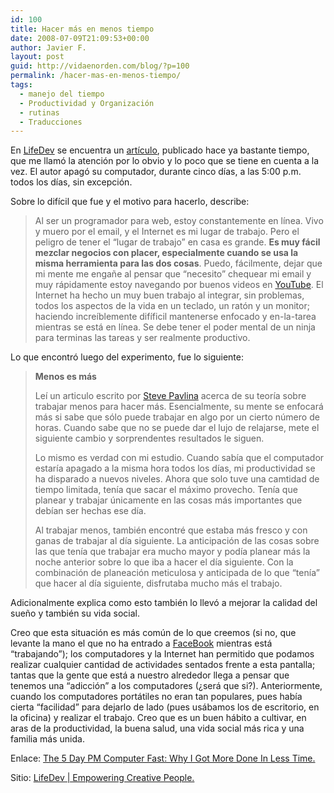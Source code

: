 ```yaml
---
id: 100
title: Hacer más en menos tiempo
date: 2008-07-09T21:09:53+00:00
author: Javier F.
layout: post
guid: http://vidaenorden.com/blog/?p=100
permalink: /hacer-mas-en-menos-tiempo/
tags:
  - manejo del tiempo
  - Productividad y Organización
  - rutinas
  - Traducciones
---
```

En <a title="LifeDev - Empowering Creative People" href="http://lifedev.net" target="_blank">LifeDev</a> se encuentra un <a title="The 5 Day PM Computer Fast: Why I Got More Done In Less Time" href="http://lifedev.net/2006/09/computer-fast/" target="_blank">artículo</a>, publicado hace ya bastante tiempo, que me llamó la atención por lo obvio y lo poco que se tiene en cuenta a la vez. El autor apagó su computador, durante cinco días, a las 5:00 p.m. todos los días, sin excepción.

Sobre lo difícil que fue y el motivo para hacerlo, describe:

> Al ser un programador para web, estoy constantemente en línea. Vivo y muero por el email, y el Internet es mi lugar de trabajo. Pero el peligro de tener el &#8220;lugar de trabajo&#8221; en casa es grande. **Es muy fácil mezclar negocios con placer, especialmente cuando se usa la misma herramienta para las dos cosas**. Puedo, fácilmente, dejar que mi mente me engañe al pensar que &#8220;necesito&#8221; chequear mi email y muy rápidamente estoy navegando por buenos videos en [YouTube](http://youtube.com/). El Internet ha hecho un muy buen trabajo al integrar, sin problemas, todos los aspectos de la vida en un teclado, un ratón y un monitor; haciendo increíblemente difíficil mantenerse enfocado y en-la-tarea mientras se está en línea. Se debe tener el poder mental de un ninja para terminas las tareas y ser realmente productivo.

Lo que encontró luego del experimento, fue lo siguiente:

> **Menos es más**
> 
> Leí un articulo escrito por <a title="Steve Pavlina - Personal Development for Smart People" href="http://www.stevepavlina.com" target="_blank">Steve Pavlina</a> acerca de su teoría sobre trabajar menos para hacer más. Esencialmente, su mente se enfocará más si sabe que sólo puede trabajar en algo por un cierto número de horas. Cuando sabe que no se puede dar el lujo de relajarse, mete el siguiente cambio y sorprendentes resultados le siguen.
> 
> Lo mismo es verdad con mi estudio. Cuando sabía que el computador estaría apagado a la misma hora todos los días, mi productividad se ha disparado a nuevos niveles. Ahora que solo tuve una camtidad de tiempo limitada, tenía que sacar el máximo provecho. Tenía que planear y trabajar únicamente en las cosas más importantes que debían ser hechas ese día.
> 
> Al trabajar menos, también encontré que estaba más fresco y con ganas de trabajar al día siguiente. La anticipación de las cosas sobre las que tenía que trabajar era mucho mayor y podía planear más la noche anterior sobre lo que iba a hacer el día siguiente. Con la combinación de planeación meticulosa y anticipada de lo que &#8220;tenía&#8221; que hacer al día siguiente, disfrutaba mucho más el trabajo.

Adicionalmente explica como esto también lo llevó a mejorar la calidad del sueño y también su vida social.

Creo que esta situación es más común de lo que creemos (si no, que levante la mano el que no ha entrado a <a title="FaceBook" href="http://www.facebook.com" target="_blank">FaceBook</a> mientras está &#8220;trabajando&#8221;); los computadores y la Internet han permitido que podamos realizar cualquier cantidad de actividades sentados frente a esta pantalla; tantas que la gente que está a nuestro alrededor llega a pensar que tenemos una &#8220;adicción&#8221; a los computadores (¿será que si?). Anteriormente, cuando los computadores portátiles no eran tan populares, pues había cierta &#8220;facilidad&#8221; para dejarlo de lado (pues usábamos los de escritorio, en la oficina) y realizar el trabajo. Creo que es un buen hábito a cultivar, en aras de la productividad, la buena salud, una vida social más rica y una familia más unida.

Enlace: [The 5 Day PM Computer Fast: Why I Got More Done In Less Time.](http://lifedev.net/2006/09/computer-fast/)
  
Sitio: [LifeDev | Empowering Creative People.](http://lifedev.net)